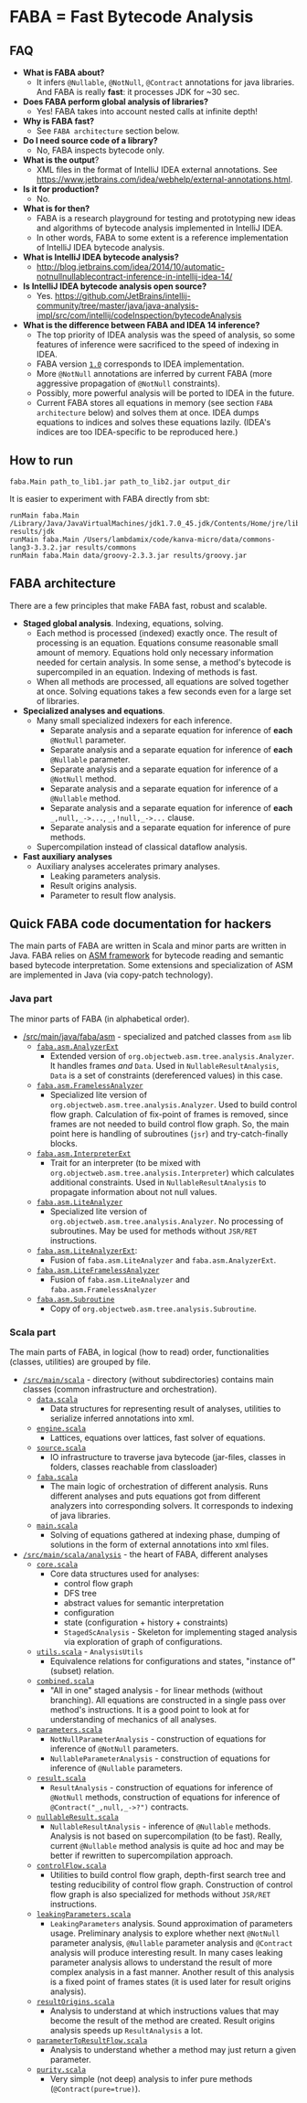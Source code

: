 # FABA = Fast Bytecode Analysis

## FAQ

* __What is FABA about?__
    * It infers `@Nullable`, `@NotNull`, `@Contract` annotations for java libraries.
      And FABA is really __fast__: it processes JDK for ~30 sec.
* __Does FABA perform global analysis of libraries?__
    * Yes! FABA takes into account nested calls at infinite depth!
* __Why is FABA fast?__
    * See `FABA architecture` section below.
* __Do I need source code of a library?__
    * No, FABA inspects bytecode only.
* __What is the output__?
    * XML files in the format of IntelliJ IDEA external annotations.
      See <https://www.jetbrains.com/idea/webhelp/external-annotations.html>.
* __Is it for production?__
    * No.
* __What is for then?__
    * FABA is a research playground for testing and prototyping new ideas and
      algorithms of bytecode analysis implemented in IntelliJ IDEA.
    * In other words, FABA to some extent is a reference implementation of
      IntelliJ IDEA bytecode analysis.
* __What is IntelliJ IDEA bytecode analysis?__
    * <http://blog.jetbrains.com/idea/2014/10/automatic-notnullnullablecontract-inference-in-intellij-idea-14/>
* __Is IntelliJ IDEA bytecode analysis open source?__
    * Yes. <https://github.com/JetBrains/intellij-community/tree/master/java/java-analysis-impl/src/com/intellij/codeInspection/bytecodeAnalysis>
* __What is the difference between FABA and IDEA 14 inference?__
    * The top priority of IDEA analysis was the speed of analysis, so some
      features of inference were sacrificed to the speed of indexing in IDEA.
    * FABA version [`1.0`](https://github.com/ilya-klyuchnikov/faba/releases/tag/v1.0)
      corresponds to IDEA implementation.
    * More `@NotNull` annotations are inferred by current FABA
      (more aggressive propagation of `@NotNull` constraints).
    * Possibly, more powerful analysis will be ported to IDEA in the future.
    * Current FABA stores all equations in memory (see section `FABA architecture` below) and solves them at once.
      IDEA dumps equations to indices and solves these equations lazily.
      (IDEA's indices are too IDEA-specific to be reproduced here.)

## How to run

    faba.Main path_to_lib1.jar path_to_lib2.jar output_dir

It is easier to experiment with FABA directly from sbt:

    runMain faba.Main /Library/Java/JavaVirtualMachines/jdk1.7.0_45.jdk/Contents/Home/jre/lib/rt.jar results/jdk
    runMain faba.Main /Users/lambdamix/code/kanva-micro/data/commons-lang3-3.3.2.jar results/commons
    runMain faba.Main data/groovy-2.3.3.jar results/groovy.jar

## FABA architecture

There are a few principles that make FABA fast, robust and scalable.

* __Staged global analysis__. Indexing, equations, solving.
  * Each method is processed (indexed) exactly once.
    The result of processing is an equation.
    Equations consume reasonable small amount of memory.
    Equations hold only necessary information needed for certain analysis.
    In some sense, a method's bytecode is supercompiled in an equation.
    Indexing of methods is fast.
  * When all methods are processed, all equations are solved together at once.
    Solving equations takes a few seconds even for a large set of libraries.
* __Specialized analyses and equations__.
  * Many small specialized indexers for each inference.
    * Separate analysis and a separate equation for inference of __each__ `@NotNull` parameter.
    * Separate analysis and a separate equation for inference of __each__ `@Nullable` parameter.
    * Separate analysis and a separate equation for inference of a `@NotNull` method.
    * Separate analysis and a separate equation for inference of a `@Nullable` method.
    * Separate analysis and a separate equation for inference of __each__ `_,null,_->...`, `_,!null,_->...` clause.
    * Separate analysis and a separate equation for inference of pure methods.
  * Supercompilation instead of classical dataflow analysis.
* __Fast auxiliary analyses__
  * Auxiliary analyses accelerates primary analyses.
    * Leaking parameters analysis.
    * Result origins analysis.
    * Parameter to result flow analysis.

## Quick FABA code documentation for hackers

The main parts of FABA are written in Scala and minor parts are written in Java.
FABA relies on [ASM framework](http://asm.ow2.org/) for bytecode reading and semantic based bytecode interpretation.
Some extensions and specialization of ASM are implemented in Java (via copy-patch technology).

### Java part

The minor parts of FABA (in alphabetical order).

- [/src/main/java/faba/asm](/src/main/java/faba/asm) - specialized and patched classes from `asm` lib
  - [`faba.asm.AnalyzerExt`](/src/main/java/faba/asm/AnalyzerExt.java)
    - Extended version of `org.objectweb.asm.tree.analysis.Analyzer`.
      It handles frames _and_ `Data`.
      Used in `NullableResultAnalysis`, `Data` is a set of constraints (dereferenced values) in this case.
  - [`faba.asm.FramelessAnalyzer`](/src/main/java/faba/asm/FramelessAnalyzer.java)
    - Specialized lite version of `org.objectweb.asm.tree.analysis.Analyzer`.
      Used to build control flow graph.
      Calculation of fix-point of frames is removed, since frames are not needed to build control flow graph.
      So, the main point here is handling of subroutines (`jsr`) and try-catch-finally blocks.
  - [`faba.asm.InterpreterExt`](/src/main/java/faba/asm/InterpreterExt.java)
    - Trait for an interpreter (to be mixed with `org.objectweb.asm.tree.analysis.Interpreter`) which calculates additional constraints.
      Used in `NullableResultAnalysis` to propagate information about not null values.
  - [`faba.asm.LiteAnalyzer`](/src/main/java/faba/asm/LiteAnalyzer.java)
    - Specialized lite version of `org.objectweb.asm.tree.analysis.Analyzer`.
      No processing of subroutines.
      May be used for methods without `JSR/RET` instructions.
  - [`faba.asm.LiteAnalyzerExt`](/src/main/java/faba/asm/LiteAnalyzerExt.java):
    - Fusion of `faba.asm.LiteAnalyzer` and `faba.asm.AnalyzerExt`.
  - [`faba.asm.LiteFramelessAnalyzer`](/src/main/java/faba/asm/LiteFramelessAnalyzer.java)
    - Fusion of `faba.asm.LiteAnalyzer` and `faba.asm.FramelessAnalyzer`
  - [`faba.asm.Subroutine`](/src/main/java/faba/asm/Subroutine.java)
    - Copy of `org.objectweb.asm.tree.analysis.Subroutine`.

### Scala part

The main parts of FABA, in logical (how to read) order, functionalities (classes, utilities) are grouped by file.

- [`/src/main/scala`](/src/main/scala) - directory (without subdirectories) contains main classes (common infrastructure and orchestration).
  - [`data.scala`](/src/main/scala/data.scala)
    - Data structures for representing result of analyses, utilities to serialize inferred annotations into xml.
  - [`engine.scala`](/src/main/scala/engine.scala)
    - Lattices, equations over lattices, fast solver of equations.
  - [`source.scala`](/src/main/scala/source.scala)
    - IO infrastructure to traverse java bytecode (jar-files, classes in folders, classes reachable from classloader)
  - [`faba.scala`](/src/main/scala/faba.scala)
    - The main logic of orchestration of different analysis.
      Runs different analyses and puts equations got from different analyzers into corresponding solvers.
      It corresponds to indexing of java libraries.
  - [`main.scala`](/src/main/scala/main.scala)
    - Solving of equations gathered at indexing phase, dumping of solutions in the form of external annotations into xml files.
- [`/src/main/scala/analysis`](/src/main/scala/analysis) - the heart of FABA, different analyses
  - [`core.scala`](/src/main/scala/analysis/core.scala)
    - Core data structures used for analyses:
      - control flow graph
      - DFS tree
      - abstract values for semantic interpretation
      - configuration
      - state (configuration + history + constraints)
      - `StagedScAnalysis` - Skeleton for implementing staged analysis via exploration of graph of configurations.
  - [`utils.scala`](/src/main/scala/analysis/utils.scala) - `AnalysisUtils`
    - Equivalence relations for configurations and states, "instance of" (subset) relation.
  - [`combined.scala`](/src/main/scala/analysis/combined.scala)
    - "All in one" staged analysis - for linear methods (without branching).
      All equations are constructed in a single pass over method's instructions.
      It is a good point to look at for understanding of mechanics of all analyses.
  - [`parameters.scala`](/src/main/scala/analysis/parameters.scala)
    - `NotNullParameterAnalysis` - construction of equations for inference of `@NotNull` parameters.
    - `NullableParameterAnalysis` - construction of equations for inference of `@Nullable` parameters.
  - [`result.scala`](/src/main/scala/analysis/result.scala)
    - `ResultAnalysis` - construction of equations for inference of `@NotNull` methods,
      construction of equations for inference of `@Contract("_,null,_->?")` contracts.
  - [`nullableResult.scala`](/src/main/scala/analysis/nullableResult.scala)
    - `NullableResultAnalysis` - inference of `@Nullable` methods.
      Analysis is not based on supercompilation (to be fast).
      Really, current `@Nullable` method analysis is quite ad hoc and may be better if rewritten to supercompilation approach.
  - [`controlFlow.scala`](/src/main/scala/analysis/controlFlow.scala)
    - Utilities to build control flow graph, depth-first search tree and testing reducibility of control flow graph.
      Construction of control flow graph is also specialized for methods without `JSR/RET` instructions.
  - [`leakingParameters.scala`](/src/main/scala/analysis/leakingParameters.scala)
    - `LeakingParameters` analysis.
      Sound approximation of parameters usage.
      Preliminary analysis to explore whether next `@NotNull` parameter analysis,
      `@Nullable` parameter analysis and `@Contract` analysis will produce interesting result.
      In many cases leaking parameter analysis allows to understand the result of more complex analysis in a fast manner.
      Another result of this analysis is a fixed point of frames states (it is used later for result origins analysis).
  - [`resultOrigins.scala`](/src/main/scala/analysis/resultOrigins.scala)
    - Analysis to understand at which instructions values that may become the result of the method are created.
      Result origins analysis speeds up `ResultAnalysis` a lot.
  - [`parameterToResultFlow.scala`](/src/main/scala/analysis/parameterToResultFlow.scala)
    - Analysis to understand whether a method may just return a given parameter.
  - [`purity.scala`](/src/main/scala/analysis/purity.scala)
    - Very simple (not deep) analysis to infer pure methods (`@Contract(pure=true)`).
